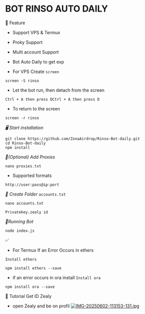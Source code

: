 # BOT RINSO AUTO DAILY 

📝 Feature 
- Support VPS & Termux 
- Proky Support
- Multi account Support
- Bot Auto Daily to get exp

- For VPS Create `screen`

````
screen -S rinso
````
- Let the bot run, then detach from the screen

`Ctrl + A then press DCtrl + A then press D`

- To return to the screen

````
screen -r rinso
````

*🖥️ Start installation*

````
git clone https://github.com/ZonaAirdrop/Rinso-Bot-daily.git
cd Rinso-Bot-daily
npm install
````
*🔖(Optional) Add Proxies*

````
nano proxies.txt
````
- Supported formats

````
http://user:pass@ip:port 
````

*🔖 Create Folder* `accounts.txt`

````
nano accounts.txt
````
`Privatekey.zealy id`

*🔖Running Bot*

````
node index.js
````
✅
- For Termux If an Error Occurs in ethers

`Install ethers`

````
npm install ethers --save
````
- if an error occurs in ora install
`Install ora`

````
npm install ora --save
````

🗿 Tutorial Get ID Zealy 

* open Zealy and be on profil
[![IMG-20250602-113153-131.jpg](https://i.postimg.cc/g0MDrPsq/IMG-20250602-113153-131.jpg)](https://postimg.cc/f39Xgp6J)
